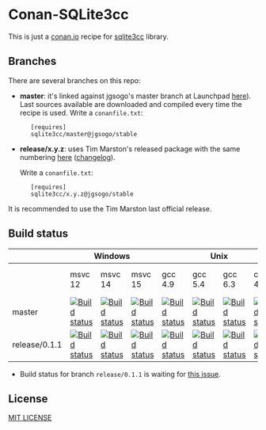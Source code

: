 # Conan-SQLite3cc

This is just a [conan.io](http://conan.io) recipe for [sqlite3cc](http://ed.am/dev/sqlite3cc) library.


## Branches

There are several branches on this repo:

* **master**: it's linked against jgsogo's master branch at Launchpad [here](https://code.launchpad.net/~jgsogo/sqlite3cc/master)). Last sources available are downloaded and compiled every time the recipe is used.
  Write a ``conanfile.txt``:

  ```
     [requires]
     sqlite3cc/master@jgsogo/stable
  ```
 
* **release/x.y.z**: uses Tim Marston's released package with the same numbering [here](http://ed.am/dev/sqlite3cc) ([changelog](http://ed.am/dev/sqlite3cc/NEWS)).
  
  Write a ``conanfile.txt``:
 
  ```
     [requires]
     sqlite3cc/x.y.z@jgsogo/stable
  ```

It is recommended to use the Tim Marston last official release.


## Build status

<table>
    <thead>
        <tr>
            <th></th>
            <th colspan="3">Windows</th>
            <th colspan="4">Unix</th>
            <th>Macos</th>
        </tr>
    </thead>
    <tr>
        <td></td>
        <td>msvc 12</td>
        <td>msvc 14</td>
        <td>msvc 15</td>
        <td>gcc 4.9</td>
        <td>gcc 5.4</td>
        <td>gcc 6.3</td>
        <td>clang 4.0</td>
        <td>apple-clang 8.1</td>
    </tr>
    <tr>
        <td>master</td>
        <td><a href="https://ci.appveyor.com/project/jgsogo/conan-sqlite3cc"><img src="https://appveyor-matrix-badges.herokuapp.com/repos/jgsogo/conan-sqlite3cc/branch/master/1" alt="Build status"/></a></td>        
        <td><a href="https://ci.appveyor.com/project/jgsogo/conan-sqlite3cc"><img src="https://appveyor-matrix-badges.herokuapp.com/repos/jgsogo/conan-sqlite3cc/branch/master/2" alt="Build status"/></a></td>        
        <td><a href="https://ci.appveyor.com/project/jgsogo/conan-sqlite3cc"><img src="https://appveyor-matrix-badges.herokuapp.com/repos/jgsogo/conan-sqlite3cc/branch/master/3" alt="Build status"/></a></td>        
        <td><a href="https://travis-ci.org/jgsogo/conan-sqlite3cc"><img src="https://travis-matrix-badges.herokuapp.com/repos/jgsogo/conan-sqlite3cc/branches/master/1" alt="Build status"/></a></td>
        <td><a href="https://travis-ci.org/jgsogo/conan-sqlite3cc"><img src="https://travis-matrix-badges.herokuapp.com/repos/jgsogo/conan-sqlite3cc/branches/master/2" alt="Build status"/></a></td>
        <td><a href="https://travis-ci.org/jgsogo/conan-sqlite3cc"><img src="https://travis-matrix-badges.herokuapp.com/repos/jgsogo/conan-sqlite3cc/branches/master/3" alt="Build status"/></a></td>
        <td><a href="https://travis-ci.org/jgsogo/conan-sqlite3cc"><img src="https://travis-matrix-badges.herokuapp.com/repos/jgsogo/conan-sqlite3cc/branches/master/4" alt="Build status"/></a></td>
        <td><a href="https://travis-ci.org/jgsogo/conan-sqlite3cc"><img src="https://travis-matrix-badges.herokuapp.com/repos/jgsogo/conan-sqlite3cc/branches/master/5" alt="Build status"/></a></td>
    </tr>
    <tr>
        <td>release/0.1.1</td>
        <td><a href="https://ci.appveyor.com/project/jgsogo/conan-sqlite3cc"><img src="https://appveyor-matrix-badges.herokuapp.com/repos/jgsogo/conan-sqlite3cc/branch/release/0.1.1/1" alt="Build status"/></a></td>        
        <td><a href="https://ci.appveyor.com/project/jgsogo/conan-sqlite3cc"><img src="https://appveyor-matrix-badges.herokuapp.com/repos/jgsogo/conan-sqlite3cc/branch/release/0.1.1/2" alt="Build status"/></a></td>        
        <td><a href="https://ci.appveyor.com/project/jgsogo/conan-sqlite3cc"><img src="https://appveyor-matrix-badges.herokuapp.com/repos/jgsogo/conan-sqlite3cc/branch/release/0.1.1/3" alt="Build status"/></a></td>        
        <td><a href="https://travis-ci.org/jgsogo/conan-sqlite3cc"><img src="https://travis-matrix-badges.herokuapp.com/repos/jgsogo/conan-sqlite3cc/branches/release/0.1.1/1" alt="Build status"/></a></td>
        <td><a href="https://travis-ci.org/jgsogo/conan-sqlite3cc"><img src="https://travis-matrix-badges.herokuapp.com/repos/jgsogo/conan-sqlite3cc/branches/release/0.1.1/2" alt="Build status"/></a></td>
        <td><a href="https://travis-ci.org/jgsogo/conan-sqlite3cc"><img src="https://travis-matrix-badges.herokuapp.com/repos/jgsogo/conan-sqlite3cc/branches/release/0.1.1/3" alt="Build status"/></a></td>
        <td><a href="https://travis-ci.org/jgsogo/conan-sqlite3cc"><img src="https://travis-matrix-badges.herokuapp.com/repos/jgsogo/conan-sqlite3cc/branches/release/0.1.1/4" alt="Build status"/></a></td>
        <td><a href="https://travis-ci.org/jgsogo/conan-sqlite3cc"><img src="https://travis-matrix-badges.herokuapp.com/repos/jgsogo/conan-sqlite3cc/branches/release/0.1.1/5" alt="Build status"/></a></td>
    </tr>
</table>

* Build status for branch `release/0.1.1` is waiting for [this issue](https://github.com/bjfish/travis-matrix-badges/issues/8).


## License

[MIT LICENSE](./LICENSE)
 
